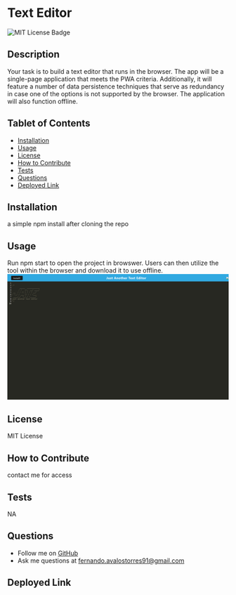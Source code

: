 
# Text Editor

![MIT License Badge](https://img.shields.io/badge/license-MIT-green)

## Description
Your task is to build a text editor that runs in the browser. The app will be a single-page application that meets the PWA criteria. Additionally, it will feature a number of data persistence techniques that serve as redundancy in case one of the options is not supported by the browser. The application will also function offline.

## Tablet of Contents
- [Installation](#installation)
- [Usage](#usage)
- [License](#license)
- [How to Contribute](#how-to-contribute)
- [Tests](#tests)
- [Questions](#questions)
- [Deployed Link](#deployed-link)

## Installation
a simple npm install after cloning the repo

## Usage
Run npm start to open the project in browswer. Users can then utilize the tool within the browser and download it to use offline.
![Screenshot of Project](assets/images/screenshot.png)

## License
MIT License

## How to Contribute
contact me for access

## Tests
NA

## Questions
* Follow me on [GitHub](https://github.com/favalos06)
* Ask me questions at fernando.avalostorres91@gmail.com

## Deployed Link

  